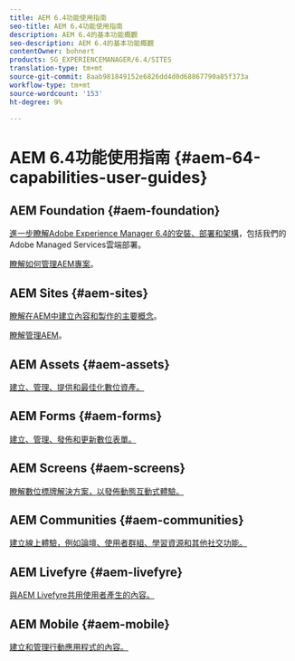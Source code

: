```yaml
---
title: AEM 6.4功能使用指南
seo-title: AEM 6.4功能使用指南
description: AEM 6.4的基本功能概觀
seo-description: AEM 6.4的基本功能概觀
contentOwner: bohnert
products: SG_EXPERIENCEMANAGER/6.4/SITES
translation-type: tm+mt
source-git-commit: 8aab981849152e6826dd4d0d68867790a85f373a
workflow-type: tm+mt
source-wordcount: '153'
ht-degree: 9%

---
```



# AEM 6.4功能使用指南 {#aem-64-capabilities-user-guides}

## AEM Foundation {#aem-foundation}

[進一步瞭解Adobe Experience Manager 6.4的安裝、部署和架構](/help/sites-deploying/home.md)，包括我們的Adobe Managed Services雲端部署。

[瞭解如何管理AEM專案](/help/managing/home.md)。

## AEM Sites {#aem-sites}

[瞭解在AEM中建立內容和製作的主要概念](/help/sites-authoring/home.md)。

[瞭解管理AEM](/help/sites-administering/home.md)。

## AEM Assets {#aem-assets}

[建立、管理、提供和最佳化數位資產。](/help/assets/home.md)

## AEM Forms {#aem-forms}

[建立、管理、發佈和更新數位表單。](/help/forms/home.md)

## AEM Screens {#aem-screens}

[瞭解數位標牌解決方案，以發佈動態互動式體驗。](https://docs.adobe.com/content/help/en/experience-manager-screens/user-guide/aem-screens-introduction.html)

## AEM Communities {#aem-communities}

[建立線上體驗，例如論壇、使用者群組、學習資源和其他社交功能。](/help/communities/home.md)

## AEM Livefyre {#aem-livefyre}

[與AEM Livefyre共用使用者產生的內容。](https://marketing.adobe.com/resources/help/en_US/livefyre/home.html)

## AEM Mobile {#aem-mobile}

[建立和管理行動應用程式的內容。](/help/mobile/home.md)
